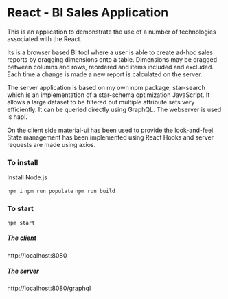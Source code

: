 # React - BI Sales Application


This is an application to demonstrate the use of a number of technologies associated with the React.

Its is a browser based BI tool where a user is able to create ad-hoc sales reports by dragging dimensions onto a table. Dimensions may be dragged between columns and rows, reordered and items included and excluded. Each time a change is made a new report is calculated on the server.

The server application is based on my own npm package, star-search which is an implementation of a star-schema optimization JavaScript. It allows a large dataset to be filtered but multiple attribute sets very efficiently. It can be queried directly using GraphQL. The webserver is used is hapi.

On the client side material-ui has been used to provide the look-and-feel. State management has been implemented using React Hooks and server requests are made using axios.

### To install
Install Node.js 

`npm i`
`npm run populate`
`npm run build`

### To start
`npm start`

##### The client 
http://localhost:8080

##### The server
http://localhost:8080/graphql


